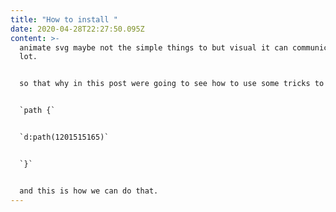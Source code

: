```yaml
---
title: "How to install "
date: 2020-04-28T22:27:50.095Z
content: >-
  animate svg maybe not the simple things to but visual it can communicate a
  lot.


  so that why in this post were going to see how to use some tricks to animate svgs using just CSS 


  `path {`


  `d:path(1201515165)`


  `}`


  and this is how we can do that.
---
```

